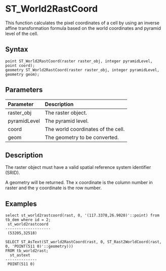 # ST\_World2RastCoord

This function calculates the pixel coordinates of a cell by using an inverse affine transformation formula based on the world coordinates and pyramid level of the cell.

## Syntax

```
point ST_World2RastCoord(raster raster_obj, integer pyramidLevel, point coord);
geometry ST_World2RastCoord(raster raster_obj, integer pyramidLevel, geometry geom);
```

## Parameters

|Parameter|Description|
|:--------|:----------|
|raster\_obj|The raster object.|
|pyramidLevel|The pyramid level.|
|coord|The world coordinates of the cell.|
|geom|The geometry to be converted.|

## Description

The raster object must have a valid spatial reference system identifier \(SRID\).

A geometry will be returned. The x coordinate is the column number in raster and the y coordinate is the row number.

## Examples

```
select st_world2rastcoord(rast, 0, '(117.3378,26.9020)'::point) from tb_dem where id = 2;
 st_world2rastcoord 
--------------------
 (53205,32518)

SELECT ST_AsText(ST_world2RastCoord(rast, 0, ST_Rast2WorldCoord(rast, 0, 'POINT(511 0)'::geometry))) 
FROM tb_world2rast;
  st_astext   
--------------
 POINT(511 0)
```

